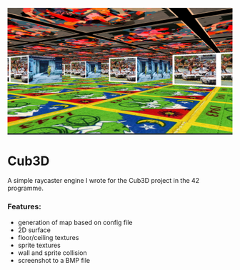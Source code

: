 ![alt text](https://github.com/s-t-a-n/cub3d/blob/master/.banner.png?raw=true)
# Cub3D

A simple raycaster engine I wrote for the Cub3D project in the 42 programme.

### Features:

- generation of map based on config file
- 2D surface
- floor/ceiling textures
- sprite textures
- wall and sprite collision
- screenshot to a BMP file 
